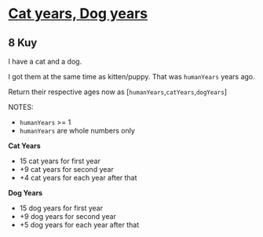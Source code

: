 <h1><a href="https://www.codewars.com/kata/5a6663e9fd56cb5ab800008b">
Cat years, Dog years</a></h1>
<h2>8 Kuy</h2>

<p>I have a cat and a dog.</p>
<p>I got them at the same time as kitten/puppy. That was <code>humanYears</code> years ago.</p>
<p>Return their respective ages now as 
[<code>humanYears</code>,<code>catYears</code>,<code>dogYears</code>]</p>

<p>NOTES:</p>
<ul>
<li><code>humanYears</code> >= 1</li>
<li><code>humanYears</code> are whole numbers only</li>
</ul>

<p><b>Cat Years</b></p>
<ul>
<li>15 cat years for first year</li>
<li>+9 cat years for second year</li>
<li>+4 cat years for each year after that</li>
</ul>

<p><b>Dog Years</b></p>
<ul>
<li>15 dog years for first year</li>
<li>+9 dog years for second year</li>
<li>+5 dog years for each year after that</li>
</ul>